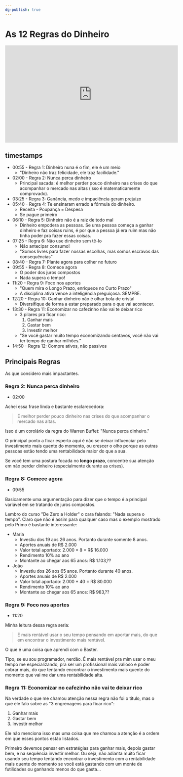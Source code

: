 ```yaml
---
dg-publish: true
---
```

# As 12 Regras do Dinheiro

<iframe width="560" height="315" src="https://www.youtube.com/embed/qAlfutQakXE" title="YouTube video player" frameborder="0" allow="accelerometer; autoplay; clipboard-write; encrypted-media; gyroscope; picture-in-picture" allowfullscreen></iframe>

## timestamps

- 00:55 - Regra 1: Dinheiro nuna é o fim, ele é um meio
    - "Dinheiro não traz felicidade, ele traz facilidade."
- 02:00 - Regra 2: Nunca perca dinheiro
    - Principal sacada: é melhor perder pouco dinheiro nas crises do que acompanhar o mercado nas altas (isso é matematicamente comprovado).
- 03:25 - Regra 3: Ganância, medo e impaciência geram prejuízo
- 05:40 - Regra 4: Te ensinaram errado a fórmula do dinheiro.
    - Receita - Poupança = Despesa
    - Se pague primeiro
- 06:10 - Regra 5: Dinheiro não é a raiz de todo mal
    - Dinheiro empodera as pessoas. Se uma pessoa começa a ganhar dinheiro e faz coisas ruins, é por que a pessoa já era ruim mas não tinha poder pra fazer essas coisas.
- 07:25 - Regra 6: Não use dinheiro sem tê-lo
    - Não antecipar consumo!
    - "Somos livres para fazer nossas escolhas, mas somos escravos das consequências"
- 08:40 - Regra 7: Plante agora para colher no futuro
- 09:55 - Regra 8: Comece agora
    - O poder dos juros compostos
    - Nada supera o tempo!
- 11:20 - Regra 9: Foco nos aportes
    - "Quem mira o Longo Prazo, enriquece no Curto Prazo"
    - A disciplina ativa vence a inteligência preguiçosa. SEMPRE.
- 12:20 - Regra 10: Ganhar dinheiro não é olhar bola de cristal
    - Diversifique de forma a estar preparado para o que vai acontecer.
- 13:30 - Regra 11: Economizar no cafezinho não vai te deixar rico
    - 3 pilares pra ficar rico:
      1. Ganhar mais
      2. Gastar bem
      3. Investir melhor
    - "Se você gastar muito tempo economizando centavos, você não vai ter tempo de ganhar milhões."
- 14:50 - Regra 12: Compre ativos, não passivos


## Principais Regras

As que considero mais impactantes.


### Regra 2: Nunca perca dinheiro

- 02:00

Achei essa frase linda e bastante esclarecedora:

> É melhor perder pouco dinheiro nas crises do que acompanhar o mercado nas altas.

Isso é um corolário da regra do Warren Buffet: "Nunca perca dinheiro."

O principal ponto a ficar esperto aqui é não se deixar influenciar pelo investimento mais quente do momento, ou crescer o olho porque as outras pessoas estão tendo uma rentabilidade maior do que a sua.

Se você tem uma postura focada no **longo prazo**, concentre sua atenção em não perder dinheiro (especialmente durante as crises).

### Regra 8: Comece agora

- 09:55

Basicamente uma argumentação para dizer que o tempo é a principal variável em se tratando de juros compostos.

Lembro do curso "De Zero a Holder" o cara falando: "Nada supera o tempo". Claro que não é assim para qualquer caso mas o exemplo mostrado pelo Primo é bastante interessante:

- Maria
    - Investiu dos 19 aos 26 anos. Portanto durante somente 8 anos.
    - Aportes anuais de R$ 2.000
    - Valor total aportado: 2.000 * 8 = R$ 16.000
    - Rendimento 10% ao ano
    - Montante ao chegar aos 65  anos: R$ 1.103,??
- João
    - Investiu dos 26 aos 65 anos. Portanto durante 40 anos.
    - Aportes anuais de R$ 2.000
    - Valor total aportado: 2.000 * 40 = R$ 80.000
    - Rendimento 10% ao ano
    - Montante ao chegar aos 65  anos: R$ 983,??

### Regra 9: Foco nos aportes

- 11:20

Minha leitura dessa regra seria:

> É mais rentável usar o seu tempo pensando em aportar mais, do que em encontrar o investimento mais rentável.

O que é uma coisa que aprendi com o Baster.

Tipo, se eu sou programador, nerdão. É mais rentável pra mim usar o meu tempo me especializando, pra ser um profissional mais valioso e poder cobrar mais, do que tentando encontrar o investimento mais quente do momento que vai me dar uma rentabilidade alta.



### Regra 11: Economizar no cafezinho não vai te deixar rico

Na verdade o que me chamou atenção nessa regra não foi o título, mas o que ele falo sobre as "3 engrenagens para ficar rico":

1. Ganhar mais
2. Gastar bem
3. Investir melhor

Ele não menciona isso mas uma coisa que me chamou a atenção é a ordem em que esses pontos estão listados.

Primeiro devemos pensar em estratégias para ganhar mais, depois gastar bem, e na sequência investir melhor. Ou seja, não adianta muito ficar usando seu tempo tentando encontrar o investimento com a rentabilidade mais quente do momento se você está gastando com um monte de futilidades ou ganhando menos do que gasta...

